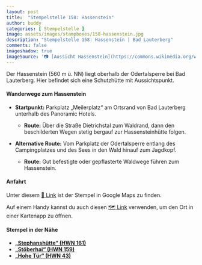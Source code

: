 ```yaml
---
layout: post
title:  "Stempelstelle 158: Hassenstein"
author: buddy
categories: [ Stempelstelle ]
image: assets/images/stampboxes/158-hassenstein.jpg
description: "Stempelstelle 158: Hassenstein | Bad Lauterberg"
comments: false
imageshadow: true
imageSource: '📷 [Aussicht Hassenstein](https://commons.wikimedia.org/wiki/File:Aussicht_Hassenstein.jpg) von <a href="//commons.wikimedia.org/wiki/User:B.Thomas95" title="User:B.Thomas95">Thomas Binder</a> unter Lizenz [CC BY-SA 4.0](https://creativecommons.org/licenses/by-sa/4.0)'
---
```


Der Hassenstein (560 m ü. NN) liegt oberhalb der Odertalsperre bei Bad Lauterberg. Hier befindet sich eine Schutzhütte mit Aussichtspunkt. 

#### Wanderwege zum Hassenstein

- **Startpunkt:** Parkplatz „Meilerplatz“ am Ortsrand von Bad Lauterberg unterhalb des Panoramic Hotels.
  - **Route:** Über die Straße Dietrichstal zum Waldrand, dann den beschilderten Wegen stetig bergauf zur Hassensteinhütte folgen. 

- **Alternative Route:** Vom Parkplatz der Odertalsperre entlang des Campingplatzes und des Sees in den Wald hinauf zum Jagdkopf.
  - **Route:** Gut befestigte oder gepflasterte Waldwege führen zum Hassenstein. 

#### Anfahrt

Unter diesem [📍 Link](https://www.google.com/maps/dir/?api=1&origin=&destination=51.63829%2C%2010.52495) ist der Stempel in Google Maps zu finden.

<div class="android-only">
  Auf einem Handy kannst du auch diesen 
  <a href="geo:51.63829,10.52495">🗺️ Link</a> 
  verwenden, um den Ort in einer Kartenapp zu öffnen.
  <p></p>
</div>

#### Stempel in der Nähe

- [**„Stephanshütte“ (HWN 161)**](/stempelstelle-161-stephanshuette)
- [**„Stöberhai“ (HWN 159)**](/stempelstelle-159-stoeberhai)
- [**„Hohe Tür“ (HWN 43)**](/stempelstelle-43-wasserscheide-weser-elbe-hohe-tuer)
